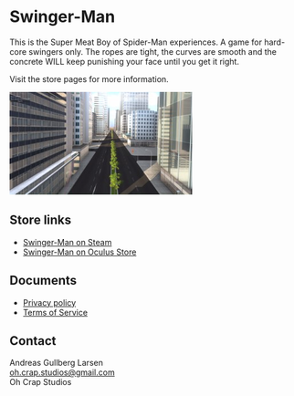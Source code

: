 # Swinger-Man
This is the Super Meat Boy of Spider-Man experiences. A game for hard-core swingers only. The ropes are tight, the curves are smooth and the concrete WILL keep punishing your face until you get it right.

Visit the store pages for more information.

![screenshot01](images/screenshot01_small.jpg)

## Store links
- [Swinger-Man on Steam](https://store.steampowered.com/app/1156680/SwingerMan/)
- [Swinger-Man on Oculus Store](https://www.oculus.com/experiences/rift/2414647548548968)

## Documents
- [Privacy policy](privacy-policy.md)
- [Terms of Service](terms-of-service.md)

## Contact
Andreas Gullberg Larsen<br/>
[oh.crap.studios@gmail.com](mailto:oh.crap.studios@gmail.com)<br/>
Oh Crap Studios
